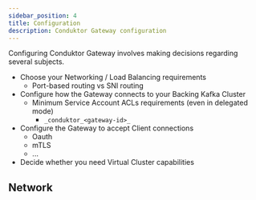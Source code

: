 ```yaml
---
sidebar_position: 4
title: Configuration
description: Conduktor Gateway configuration
---
```


Configuring Conduktor Gateway involves making decisions regarding several subjects.
- Choose your Networking / Load Balancing requirements
  - Port-based routing vs SNI routing
- Configure how the Gateway connects to your Backing Kafka Cluster
  - Minimum Service Account ACLs requirements (even in delegated mode)
    - `_conduktor_<gateway-id>_`
- Configure the Gateway to accept Client connections
  - Oauth
  - mTLS
  - ...
- Decide whether you need Virtual Cluster capabilities

## Network